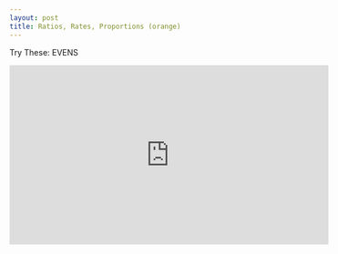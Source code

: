 ```yaml
---
layout: post
title: Ratios, Rates, Proportions (orange)
---
```

Try These: EVENS
<iframe width="560" height="315" src="https://www.youtube.com/embed/CTi75Xb5Z3w" frameborder="0" allowfullscreen></iframe>
